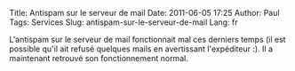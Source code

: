 Title: Antispam sur le serveur de mail
Date: 2011-06-05 17:25
Author: Paul
Tags: Services
Slug: antispam-sur-le-serveur-de-mail
Lang: fr

L'antispam sur le serveur de mail fonctionnait mal ces derniers temps
(il est possible qu'il ait refusé quelques mails en avertissant
l'expéditeur :). Il a maintenant retrouvé son fonctionnement normal.


